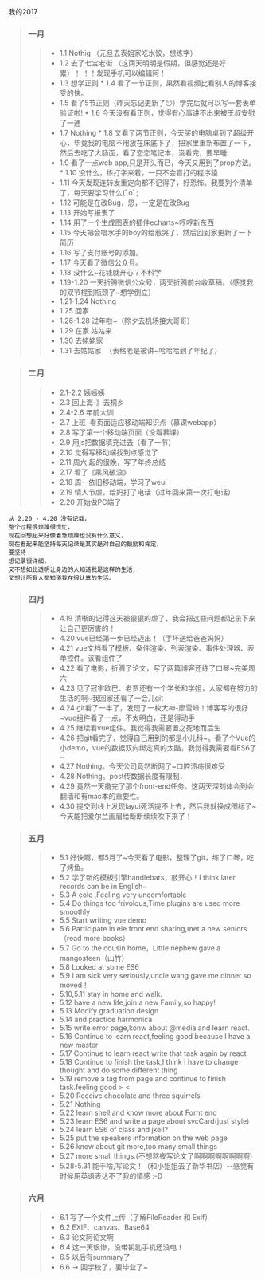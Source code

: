  我的2017

> ### 一月
>> * 1.1 Nothig （元旦去表姐家吃水饺，想练字）
>> * 1.2 去了七宝老街 （这两天明明是假期，但感觉还是好累）！ ！！发现手机可以编辑阿！
>> * 1.3 想学正则
>> * 1.4 看了一节正则，果然看视频比看别人的博客接受的快。
>> * 1.5 看了5节正则（昨天忘记更新了:no_mouth:）学完后就可以写一套表单验证啦!
>> * 1.6 今天没有看正则，觉得有心事讲不出来被王叔安慰了一通
>> * 1.7 Nothing
>> * 1.8 又看了两节正则，今天买的电脑桌到了超级开心，毕竟我的电脑不用放在床底下了，把家里重新布置了一下，然后去吃了大肠面，看了恋恋笔记本，没看完，要早睡
>> * 1.9 看了一点web app,只是开头而已，今天又用到了prop方法。
>> * 1.10 没什么，练打字来着，一只不会盲打的程序猿 
>> * 1.11 今天发现连转发重定向都不记得了，好恐怖。我要列个清单了，每天要学习什么(ﾟoﾟ;
>> * 1.12 可能是在改Bug，恩，一定是在改Bug
>> * 1.13 开始写报表了
>> * 1.14 用了一个生成图表的插件echarts~哼哼新东西
>> * 1.15 今天把会唱水手的boy的给惹哭了，然后回到家更新了一下简历
>> * 1.16 写了支付账号的添加。
>> * 1.17 今天看了微信公众号。
>> * 1.18 没什么~花钱就开心？不科学
>> * 1.19-1.20 一天折腾微信公众号，两天折腾前台收草稿。（感觉我的双节棍到瓶颈了~想学倒立）
>> * 1.21-1.24 Nothing
>> * 1.25 回家
>> * 1.26-1.28 过年啦~（除夕去机场接大哥哥）
>> * 1.29 在家  姑姑来
>> * 1.30 去姥姥家
>> * 1.31 去姑姑家  （表格老是被讲~哈哈哈到了年纪了）

> ### 二月
>> * 2.1-2.2 姨姨姨
>> * 2.3 回上海-》去桐乡
>> * 2.4-2.6 年前大训
>> * 2.7 上班  看页面适应移动端知识点（慕课webapp）
>> * 2.8 写了第一个移动端页面（没看慕课）
>> * 2.9 用js把数据填充进去（看了一节）
>> * 2.10 觉得写移动端找到点感觉了
>> * 2.11 周六 起的很晚，写了年终总结
>> * 2.17 看了《乘风破浪》
>> * 2.18 周一依旧移动端，学习了weui
>> * 2.19 情人节虐，给妈打了电话（过年回来第一次打电话）
>> * 2.20 开始做PC端了

~~~ 
从 2.20 - 4.20 没有记载，
整个过程很烦躁很慌忙，
现在回想起来好像着急烦躁也没有什么意义，
现在看起来能坚持每天记录是其实是对自己的鼓励和肯定，
要坚持！
想记录很详细，
又不想如此透明让身边的人知道我是这样的生活，
又想让所有人都知道我在很认真的生活。
~~~

> ### 四月
>> * 4.19 清晰的记得这天被狠狠的虐了，我会把这些问题都记录下来让自己更厉害的！
>> * 4.20 vue已经第一步已经迈出！（手坏送给爸爸妈妈）
>> * 4.21 vue文档看了模板、条件渲染、列表渲染、事件处理器、表单控件。该看组件了
>> * 4.22 看了电影，折腾了论文，写了两篇博客还练了口琴~完美周六
>> * 4.23 见了冠宇欧巴、老贾还有一个学长和学姐，大家都在努力的生活的啊~我回家还看了一会儿git
>> * 4.24 git看了一半了，发现了一枚大神-廖雪峰！博客写的很好~vue组件看了一点，不太明白，还是得动手
>> * 4.25 继续看vue组件。我觉得我需要置之死地而后生
>> * 4.26 把git看完了，觉得自己用到的都是小儿科~。看了个Vue的小demo，vue的数据双向绑定真的太酷，我觉得我需要看ES6了~
>> * 4.27 Nothing。今天公司竟然断网了~口腔溃疡很难受
>> * 4.28 Nothing。post传数据长度有限制，
>> * 4.29 竟然一天撸完了那个front-end任务。这两天深刻体会到会翻墙和有mac本的重要性。
>> * 4.30 提交到线上发现layui死活提不上去，然后我就换成图标了~今天能把爱尔兰画眉给断断续续吹下来了！

> ### 五月
>> * 5.1 好快啊，都5月了~今天看了电影，整理了git，练了口琴，吃了烤鱼。
>> * 5.2 学了新的模板引擎handlebars，敲开心！I think later records can be in English~
>> * 5.3 A cole ,Feeling very uncomfortable
>> * 5.4 Do things too frivolous,Time plugins are used more smoothly
>> * 5.5 Start writing vue demo
>> * 5.6 Participate in ele front end sharing,met a new seniors（read more books）
>> * 5.7 Go to the cousin home，Little nephew gave a mangosteen（山竹）
>> * 5.8 Looked at some ES6
>> * 5.9 I am sick very seriously,uncle wang gave me dinner so moved！
>> * 5.10,5.11 stay in home and walk.
>> * 5.12 have a new life,join a new  Family,so happy!
>> * 5.13 Modify graduation design
>> * 5.14 and practice harmonica
>> * 5.15 write error page,konw about @media and learn react.
>> * 5.16 Continue to learn react,feeling good because I have a new master
>> * 5.17 Continue to learn react,write that task again by react
>> * 5.18 Continue to finish the task,I think I have to change thought and do some different thing
>> * 5.19 remove a tag from page and continue to finish task.feeling good > <
>> * 5.20 Receive chocolate and three squirrels
>> * 5.21 Nothing
>> * 5.22 learn shell,and know more about Fornt end
>> * 5.23 learn ES6 and write a page about svcCard(just style)
>> * 5.24 learn ES6 of class and jkell?
>> * 5.25 put the speakers information on the web page
>> * 5.26 know about git more,too many small things   
>> * 5.27 more small things.(不想熬夜写论文了啊啊啊啊啊啊啊啊)
>> * 5.28-5.31 能干啥,写论文！（和小姐姐去了新华书店）--感觉有时候用英语表达不了我的情感 :-D

> ### 六月
>> * 6.1 写了一个文件上传（了解FileReader 和 Exif）
>> * 6.2 EXIF、canvas、Base64
>> * 6.3 论文阿论文啊
>> * 6.4 这一天很惨，没带钥匙手机还没电！
>> * 6.5 以后有summary了
>> * 6.6 -> 回学校了，要毕业了~
